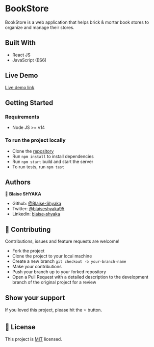 # BookStore

BookStore is a web application that helps brick & mortar book stores to organize and manage their stores.

## Built With

- React JS
- JavaScript (ES6)

## Live Demo

[Live demo link](https://bookstore-1098.herokuapp.com/)

## Getting Started
### Requirements

- Node JS >= v14

### To run the project locally

- Clone the [repository](https://github.com/Blaise-Shyaka/bookstore.git)
- Run `npm install` to install dependencies
- Run `npm start` build and start the server
- To run tests, run `npm test`

## Authors

👤 **Blaise SHYAKA**

- Github: [@Blaise-Shyaka](https://github.com/Blaise-Shyaka)
- Twitter: [@blaiseshyaka95](https://twitter.com/blaiseshyaka95)
- Linkedin: [blaise-shyaka](https://www.linkedin.com/in/blaise-pascal-shyaka)

## 🤝 Contributing

Contributions, issues and feature requests are welcome! 

- Fork the project
- Clone the project to your local machine
- Create a new branch  `git checkout -b your-branch-name`
- Make your contributions
- Push your branch up to your forked repository
- Open a Pull Request with a detailed description to the development branch of the original project for a review

## Show your support

If you loved this project, please hit the ⭐️ button.

## 📝 License

This project is [MIT](./LICENSE) licensed.